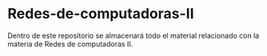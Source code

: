 # Redes-de-computadoras-II
Dentro de este repositorio se almacenará todo el material relacionado con la materia de Redes de computadoras II.
